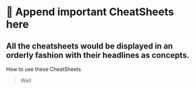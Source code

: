 # 🚀 Append important CheatSheets here

## All the cheatsheets would be displayed in an orderly fashion with their headlines as concepts.

How to use these CheatSheets

> Well
